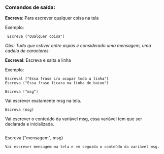 ### Comandos de saída:

**Escreva:** Para escrever qualquer coisa na tela
 
 Exemplo:
~~~
 Escreva ("Qualquer coisa")
~~~
*Obs: Tudo que estiver entre aspas é considerado uma mensagem, uma cadeia de caracteres.*

**Escreval:** Escreva e salta a linha

Exemplo:
~~~
Escreval ("Essa frase ira ocupar toda a linha")
Escreva ("Essa frase ficara na linha de baixo")
~~~
~~~
Escreva ("msg")
~~~
Vai escrever exatamente msg na tela. 
~~~
Escreva (msg)
~~~
Vai escrever o conteúdo da variável msg, essa variável tem que ser declarada e inicializada.
~~~
~~~
Escreva ("mensagem", msg)
~~~
Vai escrever mensagem na tela e em seguida o conteúdo da variável msg.